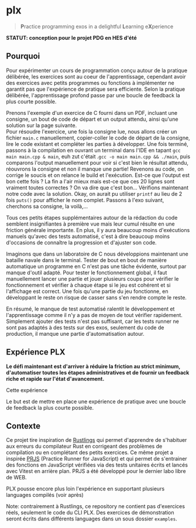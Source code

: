 # plx
> **P**ractice programming exos in a delightful **L**earning e**X**perience

**STATUT: conception pour le projet PDG en HES d'été**

## Pourquoi
Pour expérimenter un cours de programmation conçu autour de la pratique délibérée, les exercices sont au coeur de l'apprentissage, cependant avoir des exercices avec petits programmes ou fonctions à implémenter ne garantit pas que l'expérience de pratique sera efficiente. Selon la pratique délibérée, l'apprentissage profond passe par une boucle de feedback la plus courte possible.

Prenons l'exemple d'un exercice de C fourni dans un PDF, incluant une consigne, un bout de code de départ et un output attendu, ainsi qu'une solution sur la page suivante.  
Pour résoudre l'exercice, une fois la consigne lue, nous allons créer un fichier `main.c` manuellement, copier-coller le code de départ de la consigne, lire le code existant et compléter les parties à développer. Une fois terminé, passons à la compilation en ouvrant un terminal dans l'IDE en tapant `gcc main main.cpp & main`, euh zut c'était .`gcc -o main main.cpp && ./main`, puis comparons l'output manuellement pour voir si c'est bien le résultat attendu, réouvrons la consigne et non il manque une partie! Revenons au code, on corrige le soucis et on relance le build et l'exécution. Est-ce que l'output est bon cette fois ? La fin a l'air mieux mais est-ce que ces 20 lignes sont vraiment toutes correctes ? On va dire que c'est bon... Vérifions maintenant notre code avec la solution. Okay, on aurait pu utiliser `printf` au lieu de 2 fois `puts()` pour afficher le nom complet. Passons à l'exo suivant, cherchons sa consigne, la voilà,...

Tous ces petits étapes supplémentaires autour de la rédaction du code semblent insignifiantes à première vue mais leur cumul résulte en une friction générale importante. En plus, il y aura beaucoup moins d'exécutions manuels qu'avec des tests automatisé, c'est à dire beaucoup moins d'occasions de connaître la progression et d'ajuster son code.

Imaginons que dans un laboratoire de C nous développions maintenant une bataille navale dans le terminal. Tester de bout en bout de manière automatique un programme en C n'est pas une tâche évidente, surtout par manque d'outil adapté. Pour tester le fonctionnement global, il faut manuellement lancer une partie et jouer plusieurs coups pour vérifier le fonctionnement et vérifier à chaque étape si le jeu est cohérent et si l'affichage est correct. Une fois qu'une partie du jeu fonctionne, en développant le reste on risque de casser sans s'en rendre compte le reste.

En résumé, le manque de test automatisé ralentit le développement et l'apprentissage comme il n'y a pas de moyen de tout vérifier rapidement. Simplement ajouter des tests n'est pas suffisant, car les tests runner ne sont pas adaptés à des tests sur des exos, seulement du code de production, il manque une partie d'automatisation autour.

## Expérience PLX
**Le défi maintenant est d'arriver à réduire la friction au strict minimum, d'automatiser toutes les étapes administratives et de fournir un feedback riche et rapide sur l'état d'avancement.**

Cette expérience 

Le but est de mettre en place une expérience de pratique avec une boucle de feedback la plus courte possible.

<!-- ## Usage à la HEIG-VD -->


## Contexte
Ce projet tire inspiration de [Rustlings](https://rustlings.cool/) qui permet d'apprendre de s'habituer aux erreurs du compilateur Rust en corrigeant des problèmes de compilation ou en complétant des petits exercices. Ce même projet a inspirée [PRJS](https://github.com/samuelroland/prjs) (Practice Runner for JavaScript) et qui permet de s'entrainer des fonctions en JavaScript vérifiées via des tests unitaires écrits et lancés avec Vitest en arrière plan. PRJS a été développé pour le dernier labo libre de WEB.

PLX pousse encore plus loin l'expérience en supportant plusieurs languages compilés (voir après)

Note: contrairement à Rustlings, ce repository ne contient pas d'exercices réels, seulement le code du CLI PLX. Des exercices de démonstration seront écrits dans différents languages dans un sous dossier `examples`.



